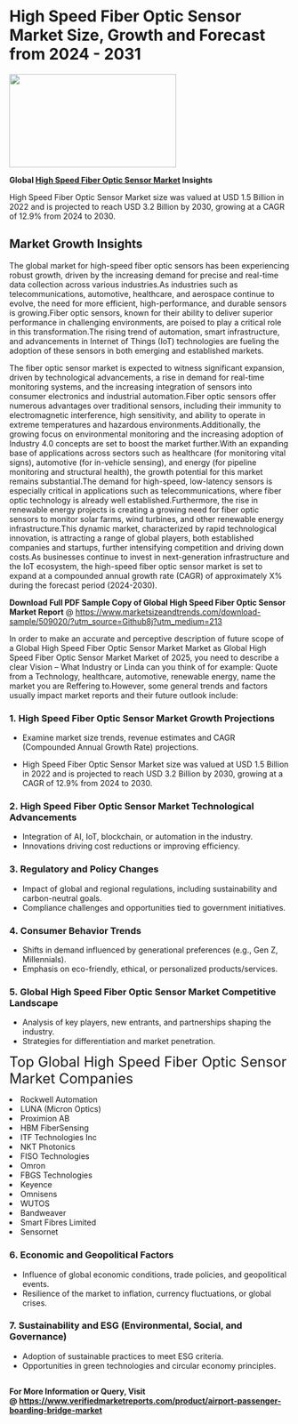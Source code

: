 <H1>High Speed Fiber Optic Sensor Market Size, Growth and Forecast from 2024 - 2031</H1><img class="aligncenter size-medium wp-image-584254" src="https://thirdeyenews.in/wp-content/uploads/2024/09/Global-Market-Research-300x168.jpeg" alt="" width="300" height="168" /><p><strong>Global&nbsp;<a href="https://www.marketsizeandtrends.com/download-sample/509020/?utm_source=Github8j?utm_medium=213">High Speed Fiber Optic Sensor Market</a> Insights</strong></p><p>High Speed Fiber Optic Sensor Market size was valued at USD 1.5 Billion in 2022 and is projected to reach USD 3.2 Billion by 2030, growing at a CAGR of 12.9% from 2024 to 2030.</p><p><h2>Market Growth Insights</h2> <p>The global market for high-speed fiber optic sensors has been experiencing robust growth, driven by the increasing demand for precise and real-time data collection across various industries.As industries such as telecommunications, automotive, healthcare, and aerospace continue to evolve, the need for more efficient, high-performance, and durable sensors is growing.Fiber optic sensors, known for their ability to deliver superior performance in challenging environments, are poised to play a critical role in this transformation.The rising trend of automation, smart infrastructure, and advancements in Internet of Things (IoT) technologies are fueling the adoption of these sensors in both emerging and established markets.</p> <p>The fiber optic sensor market is expected to witness significant expansion, driven by technological advancements, a rise in demand for real-time monitoring systems, and the increasing integration of sensors into consumer electronics and industrial automation.Fiber optic sensors offer numerous advantages over traditional sensors, including their immunity to electromagnetic interference, high sensitivity, and ability to operate in extreme temperatures and hazardous environments.Additionally, the growing focus on environmental monitoring and the increasing adoption of Industry 4.0 concepts are set to boost the market further.With an expanding base of applications across sectors such as healthcare (for monitoring vital signs), automotive (for in-vehicle sensing), and energy (for pipeline monitoring and structural health), the growth potential for this market remains substantial.The demand for high-speed, low-latency sensors is especially critical in applications such as telecommunications, where fiber optic technology is already well established.Furthermore, the rise in renewable energy projects is creating a growing need for fiber optic sensors to monitor solar farms, wind turbines, and other renewable energy infrastructure.This dynamic market, characterized by rapid technological innovation, is attracting a range of global players, both established companies and startups, further intensifying competition and driving down costs.As businesses continue to invest in next-generation infrastructure and the IoT ecosystem, the high-speed fiber optic sensor market is set to expand at a compounded annual growth rate (CAGR) of approximately X% during the forecast period (2024-2030).<p><span class=""><strong>Download Full PDF Sample Copy of Global High Speed Fiber Optic Sensor Market Report</strong> @ <a href="https://www.marketsizeandtrends.com/download-sample/509020/?utm_source=Github8j?utm_medium=213" target="_blank">https://www.marketsizeandtrends.com/download-sample/509020/?utm_source=Github8j?utm_medium=213</a></span></p><p>In order to make an accurate and perceptive description of future scope of a Global&nbsp;High Speed Fiber Optic Sensor Market Market as Global&nbsp;High Speed Fiber Optic Sensor Market Market of 2025, you need to describe a clear Vision &ndash; What Industry or Linda can you think of for example: Quote from a Technology, healthcare, automotive, renewable energy, name the market you are Reffering to.However, some general trends and factors usually impact market reports and their future outlook include:</p><h3>1.&nbsp;<strong>High Speed Fiber Optic Sensor Market Growth Projections</strong></h3><ul><li>Examine market size trends, revenue estimates and CAGR (Compounded Annual Growth Rate) projections.</li><li><p>High Speed Fiber Optic Sensor Market size was valued at USD 1.5 Billion in 2022 and is projected to reach USD 3.2 Billion by 2030, growing at a CAGR of 12.9% from 2024 to 2030.</p></li></ul><h3>2.&nbsp;<strong>High Speed Fiber Optic Sensor Market Technological Advancements</strong></h3><ul><li>Integration of AI, IoT, blockchain, or automation in the industry.</li><li>Innovations driving cost reductions or improving efficiency.</li></ul><h3>3.&nbsp;<strong>Regulatory and Policy Changes</strong></h3><ul><li>Impact of global and regional regulations, including sustainability and carbon-neutral goals.</li><li>Compliance challenges and opportunities tied to government initiatives.</li></ul><h3>4.&nbsp;<strong>Consumer Behavior Trends</strong></h3><ul><li>Shifts in demand influenced by generational preferences (e.g., Gen Z, Millennials).</li><li>Emphasis on eco-friendly, ethical, or personalized products/services.</li></ul><h3>5.&nbsp;<strong>Global High Speed Fiber Optic Sensor Market Competitive Landscape</strong></h3><ul><li>Analysis of key players, new entrants, and partnerships shaping the industry.</li><li>Strategies for differentiation and market penetration.</li></ul><p data-pm-slice="1 1 []"><span style="color: inherit; font-family: inherit; font-size: 25px;">Top Global High Speed Fiber Optic Sensor Market Companies</span></p><div class="" data-test-id=""><p><li>Rockwell Automation</li><li> LUNA (Micron Optics)</li><li> Proximion AB</li><li> HBM FiberSensing</li><li> ITF Technologies Inc</li><li> NKT Photonics</li><li> FISO Technologies</li><li> Omron</li><li> FBGS Technologies</li><li> Keyence</li><li> Omnisens</li><li> WUTOS</li><li> Bandweaver</li><li> Smart Fibres Limited</li><li> Sensornet</li></p></div><h3>6.&nbsp;<strong>Economic and Geopolitical Factors</strong></h3><ul><li>Influence of global economic conditions, trade policies, and geopolitical events.</li><li>Resilience of the market to inflation, currency fluctuations, or global crises.</li></ul><h3>7.&nbsp;<strong>Sustainability and ESG (Environmental, Social, and Governance)</strong></h3><ul><li>Adoption of sustainable practices to meet ESG criteria.</li><li>Opportunities in green technologies and circular economy principles.</li></ul><h2><strong style="font-size: 14px;">For More Information or Query, Visit @&nbsp;</strong><a style="background-color: #ffffff; font-size: 14px;" href="https://www.marketsizeandtrends.com/report/high-speed-fiber-optic-sensor-market/" target="_blank">https://www.verifiedmarketreports.com/product/airport-passenger-boarding-bridge-market</a></h2>